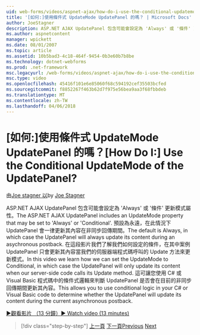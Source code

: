 ```yaml
---
uid: web-forms/videos/aspnet-ajax/how-do-i-use-the-conditional-updatemode-of-the-updatepanel
title: '[如何:]使用條件式 UpdateMode UpdatePanel 的嗎？ | Microsoft Docs'
author: JoeStagner
description: ASP.NET AJAX UpdatePanel 包含可能會設定為 'Always' 或 '條件' 更新模式屬性。 預設值一定是在此情況下 UpdatePan...
ms.author: aspnetcontent
manager: wpickett
ms.date: 08/01/2007
ms.topic: article
ms.assetid: 10b5bad3-4c18-464f-9454-0b3e60b7b8be
ms.technology: dotnet-webforms
ms.prod: .net-framework
msc.legacyurl: /web-forms/videos/aspnet-ajax/how-do-i-use-the-conditional-updatemode-of-the-updatepanel
msc.type: video
ms.openlocfilehash: 45416f101e6e85060f68c594192cef35503bcfed
ms.sourcegitcommit: f8852267f463b62d7f975e56bea9aa3f68fbbdeb
ms.translationtype: MT
ms.contentlocale: zh-TW
ms.lasthandoff: 04/06/2018
---
```

<a name="how-do-i-use-the-conditional-updatemode-of-the-updatepanel"></a><span data-ttu-id="412df-105">[如何:]使用條件式 UpdateMode UpdatePanel 的嗎？</span><span class="sxs-lookup"><span data-stu-id="412df-105">[How Do I:] Use the Conditional UpdateMode of the UpdatePanel?</span></span>
====================
<span data-ttu-id="412df-106">由[Joe stagner 以](https://github.com/JoeStagner)</span><span class="sxs-lookup"><span data-stu-id="412df-106">by [Joe Stagner](https://github.com/JoeStagner)</span></span>

<span data-ttu-id="412df-107">ASP.NET AJAX UpdatePanel 包含可能會設定為 'Always' 或 '條件' 更新模式屬性。</span><span class="sxs-lookup"><span data-stu-id="412df-107">The ASP.NET AJAX UpdatePanel includes an UpdateMode property that may be set to 'Always' or 'Conditional'.</span></span> <span data-ttu-id="412df-108">預設為永遠，在此情況下 UpdatePanel 會一律更新其內容在非同步回傳期間。</span><span class="sxs-lookup"><span data-stu-id="412df-108">The default is Always, in which case the UpdatePanel will always update its content during an asychronous postback.</span></span> <span data-ttu-id="412df-109">在這段影片我們了解我們如何設定的條件，在其中案例 UpdatePanel 只會更新其內容當我們的伺服器端程式碼呼叫的 Update 方法來更新模式。</span><span class="sxs-lookup"><span data-stu-id="412df-109">In this video we learn how we can set the UpdateMode to Conditional, in which case the UpdatePanel will only update its content when our server-side code calls its Update method.</span></span> <span data-ttu-id="412df-110">這可讓您使用 C# 或 Visual Basic 程式碼中的條件式邏輯來判斷 UpdatePanel 是否會在目前的非同步回傳期間更新其內容。</span><span class="sxs-lookup"><span data-stu-id="412df-110">This allows you to use conditional logic in your C# or Visual Basic code to determine whether the UpdatePanel will update its content during the current asynchronous postback.</span></span>

[<span data-ttu-id="412df-111">&#9654;觀看影片 （13 分鐘）</span><span class="sxs-lookup"><span data-stu-id="412df-111">&#9654; Watch video (13 minutes)</span></span>](https://channel9.msdn.com/Blogs/ASP-NET-Site-Videos/how-do-i-use-the-conditional-updatemode-of-the-updatepanel)

> [!div class="step-by-step"]
> <span data-ttu-id="412df-112">[上一頁](how-do-i-determine-whether-an-asynchronous-postback-has-occurred.md)
> [下一頁](how-do-i-implement-the-persistent-communications-pattern-with-the-updatepanel.md)</span><span class="sxs-lookup"><span data-stu-id="412df-112">[Previous](how-do-i-determine-whether-an-asynchronous-postback-has-occurred.md)
[Next](how-do-i-implement-the-persistent-communications-pattern-with-the-updatepanel.md)</span></span>
